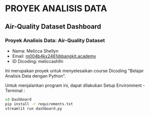 # PROYEK ANALISIS DATA
## Air-Quality Dataset Dashboard

### Proyek Analisis Data: Air-Quality Dataset
- Nama: Melicca Shellyn
- Email: m004b4kx2461@bangkit.academy
- ID Dicoding: meliccashlln


Ini merupakan proyek untuk menyelesaikan course Dicoding "Belajar Analisis Data dengan Python".

Untuk menjalankan program ini, dapat dilakukan Setup Environment - Terminal :

```cmd
cd Dashboard
pip install -r requirements.txt
streamlit run dashboard.py
```
